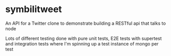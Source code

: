 # symbilitweet
An API for a Twitter clone to demonstrate building a RESTful api that talks to node

Lots of different testing done with pure unit tests, E2E tests with supertest 
and integration tests where I'm spinning up a test instance of mongo per test
